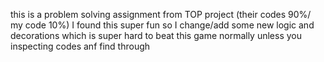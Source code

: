 this is a problem solving assignment from TOP project
(their codes 90%/ my code 10%) I found this super fun so I change/add some new logic and decorations
which is super hard to beat this game normally unless you inspecting codes anf find through